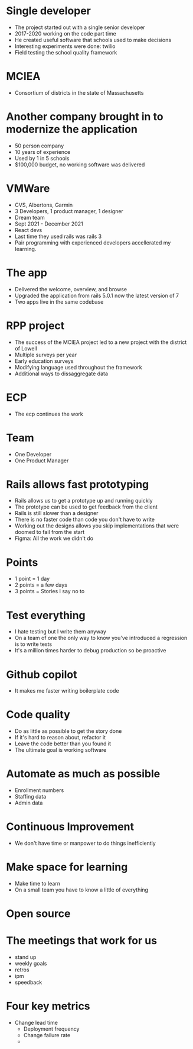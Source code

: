 # Single developer
  * The project started out with a single senior developer
  * 2017-2020 working on the code part time
  * He created useful software that schools used to make decisions
  * Interesting experiments were done: twilio
  * Field testing the school quality framework

# MCIEA
  * Consortium of districts in the state of Massachusetts

# Another company brought in to modernize the application
  * 50 person company 
  * 10 years of experience
  * Used by 1 in 5 schools
  * $100,000 budget, no working software was delivered

# VMWare
  * CVS, Albertons, Garmin
  * 3 Developers, 1 product manager, 1 designer
  * Dream team
  * Sept 2021 - December 2021
  * React devs
  * Last time they used rails was rails 3
  * Pair programming with experienced developers accellerated my learning.  

# The app
  * Delivered the welcome, overview, and browse
  * Upgraded the application from rails 5.0.1 now the latest version of 7
  * Two apps live in the same codebase

# RPP project
  * The success of the MCIEA project led to a new project with the district of Lowell
  * Multiple surveys per year
  * Early education surveys
  * Modifying language used throughout the framework
  * Additional ways to dissaggregate data

# ECP
  * The ecp continues the work

# Team
  * One Developer
  * One Product Manager
   
# Rails allows fast prototyping
  * Rails allows us to get a prototype up and running quickly
  * The prototype can be used to get feedback from the client
  * Rails is still slower than a designer
  * There is no faster code than code you don't have to write
  * Working out the designs allows you skip implementations that were doomed to fail from the start
  * Figma: All the work we didn't do

# Points
  * 1 point = 1 day
  * 2 points = a few days
  * 3 points = Stories I say no to

# Test everything
  * I hate testing but I write them anyway
  * On a team of one the only way to know you've introduced a regression is to write tests
  * It's a million times harder to debug production so be proactive
   
# Github copilot
  * It makes me faster writing boilerplate code 
  
# Code quality
  * Do as little as possible to get the story done
  * If it's hard to reason about, refactor it
  * Leave the code better than you found it
  * The ultimate goal is working software
  
# Automate as much as possible
  * Enrollment numbers
  * Staffing data
  * Admin data
 
# Continuous Improvement
  * We don't have time or manpower to do things inefficiently
  
# Make space for learning
  * Make time to learn
  * On a small team you have to know a little of everything
   
# Open source
# The meetings that work for us
  * stand up
  * weekly goals
  * retros
  * ipm
  * speedback
  

# Four key metrics
  * Change lead time
    * Deployment frequency
    * Change failure rate
    * 
